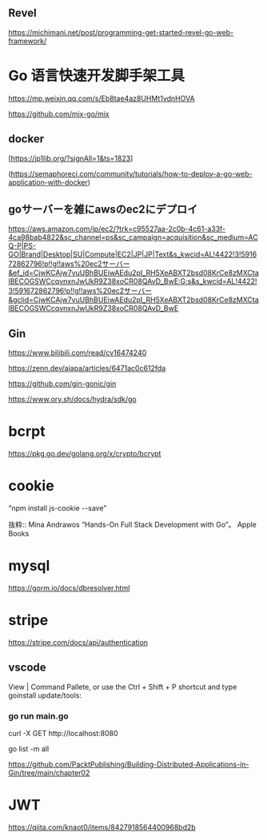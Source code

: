 ## Revel 
https://michimani.net/post/programming-get-started-revel-go-web-framework/


# Go 语言快速开发脚手架工具
https://mp.weixin.qq.com/s/Eb8tae4az8UHMt1vdnHOVA

https://github.com/mix-go/mix


## docker
[https://jp1lib.org/?signAll=1&ts=1823]

(https://semaphoreci.com/community/tutorials/how-to-deploy-a-go-web-application-with-docker)


## goサーバーを雑にawsのec2にデプロイ
https://aws.amazon.com/jp/ec2/?trk=c95527aa-2c0b-4c61-a33f-4ca98bab4822&sc_channel=ps&sc_campaign=acquisition&sc_medium=ACQ-P|PS-GO|Brand|Desktop|SU|Compute|EC2|JP|JP|Text&s_kwcid=AL!4422!3!591672862796!p!!g!!aws%20ec2サーバー&ef_id=CjwKCAjw7vuUBhBUEiwAEdu2pI_RH5XeABXT2bsd08KrCe8zMXCtalBECOGSWCcqvnxnJwUkR9Z38xoCR08QAvD_BwE:G:s&s_kwcid=AL!4422!3!591672862796!p!!g!!aws%20ec2サーバー&gclid=CjwKCAjw7vuUBhBUEiwAEdu2pI_RH5XeABXT2bsd08KrCe8zMXCtalBECOGSWCcqvnxnJwUkR9Z38xoCR08QAvD_BwE

## Gin 
https://www.bilibili.com/read/cv16474240

https://zenn.dev/ajapa/articles/6471ac0c612fda

https://github.com/gin-gonic/gin


https://www.ory.sh/docs/hydra/sdk/go

# bcrpt
https://pkg.go.dev/golang.org/x/crypto/bcrypt

# cookie
“npm install js-cookie --save”

抜粋:: Mina Andrawos  “Hands-On Full Stack Development with Go”。 Apple Books  

# mysql
https://gorm.io/docs/dbresolver.html

# stripe
https://stripe.com/docs/api/authentication

## vscode
 View | Command Pallete, or use the Ctrl + Shift + P shortcut and type goinstall update/tools:
 
 
### go run main.go
curl -X GET http://localhost:8080

go list -m all

https://github.com/PacktPublishing/Building-Distributed-Applications-in-Gin/tree/main/chapter02

# JWT
https://qiita.com/knaot0/items/8427918564400968bd2b
